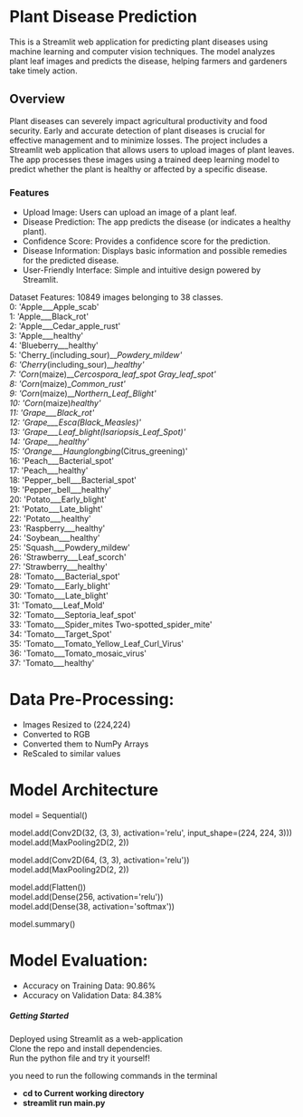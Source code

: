 # **Plant Disease Prediction**  
This is a Streamlit web application for predicting plant diseases using machine learning and computer vision techniques. The model analyzes plant leaf images and predicts the disease, helping farmers and gardeners take timely action.  

## **Overview**  
Plant diseases can severely impact agricultural productivity and food security. Early and accurate detection of plant diseases is crucial for effective management and to minimize losses. The project includes a Streamlit web application that allows users to upload images of plant leaves. The app processes these images using a trained deep learning model to predict whether the plant is healthy or affected by a specific disease.  

### **Features**  

- Upload Image: Users can upload an image of a plant leaf.  
- Disease Prediction: The app predicts the disease (or indicates a healthy plant).  
- Confidence Score: Provides a confidence score for the prediction.  
- Disease Information: Displays basic information and possible remedies for the predicted disease.  
- User-Friendly Interface: Simple and intuitive design powered by Streamlit.  

Dataset Features:
10849 images belonging to 38 classes.  
 0: 'Apple___Apple_scab'  
 1: 'Apple___Black_rot'  
 2: 'Apple___Cedar_apple_rust'  
 3: 'Apple___healthy'  
 4: 'Blueberry___healthy'  
 5: 'Cherry_(including_sour)___Powdery_mildew'  
 6: 'Cherry_(including_sour)___healthy'  
 7: 'Corn_(maize)___Cercospora_leaf_spot Gray_leaf_spot'  
 8: 'Corn_(maize)___Common_rust_'  
 9: 'Corn_(maize)___Northern_Leaf_Blight'  
 10: 'Corn_(maize)___healthy'  
 11: 'Grape___Black_rot'  
 12: 'Grape___Esca_(Black_Measles)'  
 13: 'Grape___Leaf_blight_(Isariopsis_Leaf_Spot)'  
 14: 'Grape___healthy'  
 15: 'Orange___Haunglongbing_(Citrus_greening)'  
 16: 'Peach___Bacterial_spot'  
 17: 'Peach___healthy'  
 18: 'Pepper,_bell___Bacterial_spot'  
 19: 'Pepper,_bell___healthy'  
 20: 'Potato___Early_blight'  
 21: 'Potato___Late_blight'  
 22: 'Potato___healthy'  
 23: 'Raspberry___healthy'  
 24: 'Soybean___healthy'  
 25: 'Squash___Powdery_mildew'  
 26: 'Strawberry___Leaf_scorch'  
 27: 'Strawberry___healthy'  
 28: 'Tomato___Bacterial_spot'  
 29: 'Tomato___Early_blight'  
 30: 'Tomato___Late_blight'  
 31: 'Tomato___Leaf_Mold'  
 32: 'Tomato___Septoria_leaf_spot'  
 33: 'Tomato___Spider_mites Two-spotted_spider_mite'  
 34: 'Tomato___Target_Spot'  
 35: 'Tomato___Tomato_Yellow_Leaf_Curl_Virus'  
 36: 'Tomato___Tomato_mosaic_virus'  
 37: 'Tomato___healthy'  

# Data Pre-Processing:
- Images Resized to (224,224)  
- Converted to RGB
- Converted them to NumPy Arrays  
- ReScaled to similar values

# Model Architecture
model = Sequential()  

model.add(Conv2D(32, (3, 3), activation='relu', input_shape=(224, 224, 3)))  
model.add(MaxPooling2D(2, 2))  

model.add(Conv2D(64, (3, 3), activation='relu'))  
model.add(MaxPooling2D(2, 2))  


model.add(Flatten())  
model.add(Dense(256, activation='relu'))  
model.add(Dense(38, activation='softmax'))  

model.summary()  

# Model Evaluation:
- Accuracy on Training Data: 90.86%  
- Accuracy on Validation Data: 84.38%  

##### **Getting Started** 
Deployed using Streamlit as a web-application  
Clone the repo and install dependencies.  
Run the python file and try it yourself!  

you need to run the following commands in the terminal  
- **cd to Current working directory**  
- **streamlit run main.py**  
